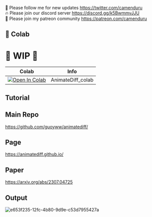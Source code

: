 🐣 Please follow me for new updates https://twitter.com/camenduru <br />
🔥 Please join our discord server https://discord.gg/k5BwmmvJJU <br />
🥳 Please join my patreon community https://patreon.com/camenduru <br />

## 🦒 Colab

# 🚦 WIP 🚦

| Colab | Info
| --- | --- |
[![Open In Colab](https://colab.research.google.com/assets/colab-badge.svg)](https://colab.research.google.com/github/camenduru/AnimateDiff-colab/blob/main/AnimateDiff_colab.ipynb) | AnimateDiff_colab

## Tutorial

## Main Repo
https://github.com/guoyww/animatediff/

## Page
https://animatediff.github.io/

## Paper
https://arxiv.org/abs/2307.04725

## Output
![e653f235-12fc-4b80-9d9e-c53d7955427a](https://github.com/camenduru/AnimateDiff-colab/assets/54370274/409077db-6ee0-41ac-aee2-a341e13f68dd)
